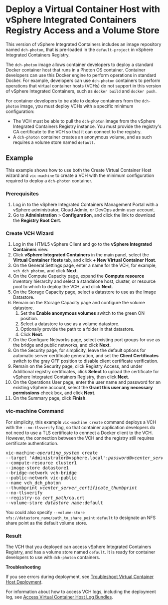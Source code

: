 # Deploy a Virtual Container Host with vSphere Integrated Containers Registry Access and a Volume Store #

This version of vSphere Integrated Containers includes an image repository named `dch-photon`, that is pre-loaded in the `default-project` in vSphere Integrated Containers Registry. 

The `dch-photon` image allows container developers to deploy a standard Docker container host that runs in a Photon OS container. Container developers can use this Docker engine to perform operations in standard Docker. For example, developers can use `dch-photon` containers to perform operations that virtual container hosts (VCHs) do not support in this version of vSphere Integrated Containers, such as `docker build` and `docker push`.

For container developers to be able to deploy containers from the `dch-photon` image, you must deploy VCHs with a specific minimum configuration:

- The VCH must be able to pull the `dch-photon` image from the vSphere Integrated Containers Registry instance. You must provide the registry's CA certificate to the VCH so that it can connect to the registry.
- A `dch-photon` container creates an anonymous volume, and as such requires a volume store named `default`.

## Example

This example shows how to use both the Create Virtual Container Host wizard and `vic-machine` to create a VCH with the minimum configuration required to deploy a `dch-photon` container.

### Prerequisites

1. Log in to the vSphere Integrated Containers Management Portal with a vSphere administrator, Cloud Admin, or DevOps admin user account.
2. Go to **Administration** > **Configuration**, and click the link to download the **Registry Root Cert**.

### Create VCH Wizard

1. Log in the HTML5 vSphere Client and go to the **vSphere Integrated Containers** view.
3. Click **vSphere Integrated Containers** in the main panel, select the **Virtual Container Hosts** tab, and click **+ New Virtual Container Host**.
4. On the General Settings page, enter a name for the VCH, for example, `vch_dch_photon`, and click **Next**.
5. On the Compute Capacity page, expand the **Compute resource** inventory hierarchy and select a standalone host, cluster, or resource pool to which to deploy the VCH, and click **Next**.
6. On the Storage Capacity page, select a datastore to use as the Image Datastore.
7. Remain on the Storage Capacity page and configure the volume datastore. 
   1. Set the **Enable anonymous volumes** switch to the green ON position.
   2. Select a datastore to use as a volume datastore.
   3. Optionally provide the path to a folder in that datastore.
   4. Click **Next**. 
7. On the Configure Networks page, select existing port groups for use as the bridge and public networks, and click **Next**.
8. On the Security page, for simplicity, leave the default options for automatic server certificate generation, and set the **Client Certificates** switch to the gray OFF position to disable client certificate verification.
9. Remain on the Security page, click Registry Access, and under Additional registry certificates, click **Select** to upload the certificate for vSphere Integrated Containers Registry, then click **Next**.
10. On the Operations User page, enter the user name and password for an existing vSphere account, select the **Grant this user any necessary permissions** check box, and click **Next**.
11. On the Summary page, click **Finish**.
 
### vic-machine Command

For simplicity, this example `vic-machine create` command deploys a VCH with the `--no-tlsverify` flag, so that container application developers do not need to use a TLS certificate to connect a Docker client to the VCH. However, the connection between the VCH and the registry still requires certificate authentication.

<pre>vic-machine-<i>operating_system</i> create
--target 'Administrator@vsphere.local':<i>password</i>@<i>vcenter_server_address</i>/dc1
--compute-resource cluster1
--image-store datastore1
--bridge-network vch-bridge
--public-network vic-public
--name vch_dch_photon
--thumbprint <i>vcenter_server_certificate_thumbprint</i>
--no-tlsverify
--registry-ca <i>cert_path</i>/ca.crt
--volume-store <i>datastore_name</i>:default
</pre>

You could also specify <code>--volume-store nfs://datastore_name/path_to_share_point:default</code> to designate an NFS share point as the default volume store.

### Result ##

The VCH that you deployed can access vSphere Integrated Containers Registry, and has a volume store named `default`. It is ready for container developers to use with `dch-photon` containers.

**Troubleshooting**

If you see errors during deployment, see [Troubleshoot Virtual Container Host Deployment](ts_deploy_vch.md).

For information about how to access VCH logs, including the deployment log, see [Access Virtual Container Host Log Bundles](log_bundles.md).